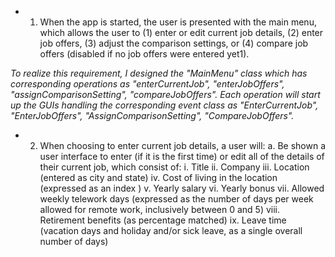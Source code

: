 * 1. When the app is started, the user is presented with the main menu, which allows the user to (1) enter or edit current job details, (2) enter job offers, (3) adjust the comparison settings, or (4) compare job offers (disabled if no job offers were entered yet1).

*To realize this requirement, I designed the "MainMenu" class which has corresponding operations as "enterCurrentJob", "enterJobOffers", "assignComparisonSetting", "compareJobOffers". Each operation will start up the GUIs handling the corresponding event class as "EnterCurrentJob", "EnterJobOffers", "AssignComparisonSetting", "CompareJobOffers".*


* 2. When choosing to enter current job details, a user will: 
a. Be shown a user interface to enter (if it is the first time) or edit all of the details of their current job, which consist of:
i. Title
ii. Company
iii. Location (entered as city and state)
iv. Cost of living in the location (expressed as an index )
v. Yearly salary
vi. Yearly bonus
vii. Allowed weekly telework days (expressed as the number of days per
week allowed for remote work, inclusively between 0 and 5)
viii. Retirement benefits (as percentage matched)
ix. Leave time (vacation days and holiday and/or sick leave, as a single
overall number of days)
